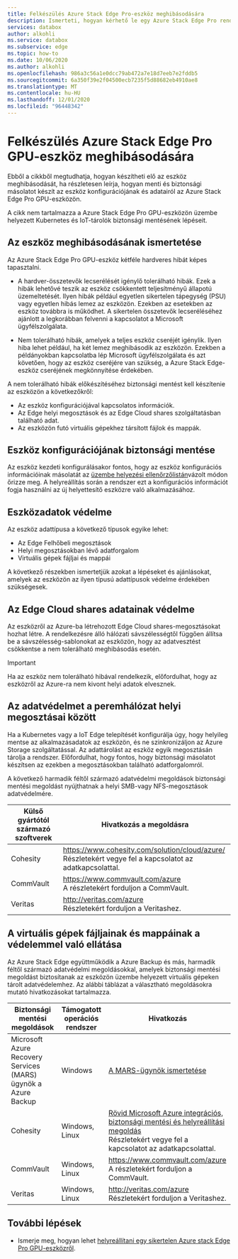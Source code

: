 ```yaml
---
title: Felkészülés Azure Stack Edge Pro-eszköz meghibásodására
description: Ismerteti, hogyan kérhető le egy Azure Stack Edge Pro rendszerű eszköz cseréje.
services: databox
author: alkohli
ms.service: databox
ms.subservice: edge
ms.topic: how-to
ms.date: 10/06/2020
ms.author: alkohli
ms.openlocfilehash: 986a3c56a1e0dcc79ab472a7e18d7eeb7e2fddb5
ms.sourcegitcommit: 6a350f39e2f04500ecb7235f5d88682eb4910ae8
ms.translationtype: MT
ms.contentlocale: hu-HU
ms.lasthandoff: 12/01/2020
ms.locfileid: "96448342"
---
```

# <a name="prepare-for-an-azure-stack-edge-pro-gpu-device-failure"></a>Felkészülés Azure Stack Edge Pro GPU-eszköz meghibásodására

Ebből a cikkből megtudhatja, hogyan készítheti elő az eszköz meghibásodását, ha részletesen leírja, hogyan menti és biztonsági másolatot készít az eszköz konfigurációjának és adatairól az Azure Stack Edge Pro GPU-eszközön. 

A cikk nem tartalmazza a Azure Stack Edge Pro GPU-eszközön üzembe helyezett Kubernetes és IoT-tárolók biztonsági mentésének lépéseit. 

## <a name="understand-device-failures"></a>Az eszköz meghibásodásának ismertetése

Az Azure Stack Edge Pro GPU-eszköz kétféle hardveres hibát képes tapasztalni.

- A hardver-összetevők lecserélését igénylő tolerálható hibák. Ezek a hibák lehetővé teszik az eszköz csökkentett teljesítményű állapotú üzemeltetését. Ilyen hibák például egyetlen sikertelen tápegység (PSU) vagy egyetlen hibás lemez az eszközön. Ezekben az esetekben az eszköz továbbra is működhet. A sikertelen összetevők lecseréléséhez ajánlott a legkorábban felvenni a kapcsolatot a Microsoft ügyfélszolgálata.

- Nem tolerálható hibák, amelyek a teljes eszköz cseréjét igénylik. Ilyen hiba lehet például, ha két lemez meghibásodik az eszközön. Ezekben a példányokban kapcsolatba lép Microsoft ügyfélszolgálata és azt követően, hogy az eszköz cseréjére van szükség, a Azure Stack Edge-eszköz cseréjének megkönnyítése érdekében.

A nem tolerálható hibák előkészítéséhez biztonsági mentést kell készítenie az eszközön a következőkről:

- Az eszköz konfigurációjával kapcsolatos információk.
- Az Edge helyi megosztások és az Edge Cloud shares szolgáltatásban található adat.
- Az eszközön futó virtuális gépekhez társított fájlok és mappák.


## <a name="back-up-device-configuration"></a>Eszköz konfigurációjának biztonsági mentése

Az eszköz kezdeti konfigurálásakor fontos, hogy az eszköz konfigurációs információinak másolatát az [üzembe helyezési ellenőrzőlistán](azure-stack-edge-gpu-deploy-checklist.md)vázolt módon őrizze meg. A helyreállítás során a rendszer ezt a konfigurációs információt fogja használni az új helyettesítő eszközre való alkalmazásához. 

## <a name="protect-device-data"></a>Eszközadatok védelme

Az eszköz adattípusa a következő típusok egyike lehet:

- Az Edge Felhőbeli megosztások
- Helyi megosztásokban lévő adatforgalom
- Virtuális gépek fájljai és mappái

A következő részekben ismertetjük azokat a lépéseket és ajánlásokat, amelyek az eszközön az ilyen típusú adattípusok védelme érdekében szükségesek.

## <a name="protect-data-in-edge-cloud-shares"></a>Az Edge Cloud shares adatainak védelme

Az eszközről az Azure-ba létrehozott Edge Cloud shares-megosztásokat hozhat létre. A rendelkezésre álló hálózati sávszélességtől függően állítsa be a sávszélesség-sablonokat az eszközön, hogy az adatvesztést csökkentse a nem tolerálható meghibásodás esetén.

> [!IMPORTANT] 
> Ha az eszköz nem tolerálható hibával rendelkezik, előfordulhat, hogy az eszközről az Azure-ra nem kivont helyi adatok elvesznek. 

## <a name="protect-data-in-edge-local-shares"></a>Az adatvédelmet a peremhálózat helyi megosztásai között

Ha a Kubernetes vagy a IoT Edge telepítését konfigurálja úgy, hogy helyileg mentse az alkalmazásadatok az eszközön, és ne szinkronizáljon az Azure Storage szolgáltatással. Az adattárolást az eszköz egyik megosztásán tárolja a rendszer. Előfordulhat, hogy fontos, hogy biztonsági másolatot készítsen az ezekben a megosztásokban található adatforgalomról.

A következő harmadik féltől származó adatvédelmi megoldások biztonsági mentési megoldást nyújthatnak a helyi SMB-vagy NFS-megosztások adatvédelmére. 

| Külső gyártótól származó szoftverek           | Hivatkozás a megoldásra                               |
|--------------------------------|---------------------------------------------------------|
| Cohesity                       | https://www.cohesity.com/solution/cloud/azure/ <br> Részletekért vegye fel a kapcsolatot az adatkapcsolattal.          |
| CommVault                      | https://www.commvault.com/azure <br> A részletekért forduljon a CommVault.          |
| Veritas                        | http://veritas.com/azure <br> Részletekért forduljon a Veritashez.   |


## <a name="protect-files-and-folders-on-vms"></a>A virtuális gépek fájljainak és mappáinak a védelemmel való ellátása

Az Azure Stack Edge együttműködik a Azure Backup és más, harmadik féltől származó adatvédelmi megoldásokkal, amelyek biztonsági mentési megoldást biztosítanak az eszközön üzembe helyezett virtuális gépeken tárolt adatvédelemhez. Az alábbi táblázat a választható megoldásokra mutató hivatkozásokat tartalmazza.


| Biztonsági mentési megoldások        | Támogatott operációs rendszer   | Hivatkozás                                                                |
|-------------------------|----------------|--------------------------------------------------------------------------|
| Microsoft Azure Recovery Services (MARS) ügynök a Azure Backup | Windows        | [A MARS-ügynök ismertetése](../backup/backup-azure-about-mars.md)    |
| Cohesity                | Windows, Linux | [Rövid Microsoft Azure integrációs, biztonsági mentési és helyreállítási megoldás](https://www.cohesity.com/solution/cloud/azure) <br>Részletekért vegye fel a kapcsolatot az adatkapcsolattal.                          |
| CommVault               | Windows, Linux | https://www.commvault.com/azure <br>A részletekért forduljon a CommVault.                          |
| Veritas                 | Windows, Linux | http://veritas.com/azure <br> Részletekért forduljon a Veritashez.                    |



## <a name="next-steps"></a>További lépések

- Ismerje meg, hogyan lehet [helyreállítani egy sikertelen Azure stack Edge Pro GPU-eszközről](azure-stack-edge-gpu-recover-device-failure.md).